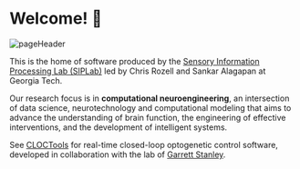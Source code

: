# Welcome! 👋

![pageHeader](https://user-images.githubusercontent.com/19983357/193347278-dc5ba93c-a1a0-40b9-83ae-01f6e0cbe65b.jpg)

This is the home of software produced by the [Sensory Information Processing Lab (SIPLab)](https://siplab.gatech.edu) led by Chris Rozell and Sankar Alagapan at Georgia Tech.

Our research focus is in **computational neuroengineering**, an intersection of data science, neurotechnology and computational modeling that aims to advance the understanding of brain function, the engineering of effective interventions, and the development of intelligent systems.

See [CLOCTools](https://cloctools.github.io/) for real-time closed-loop optogenetic control software, developed in collaboration with the lab of [Garrett Stanley](https://stanley.gatech.edu/).
